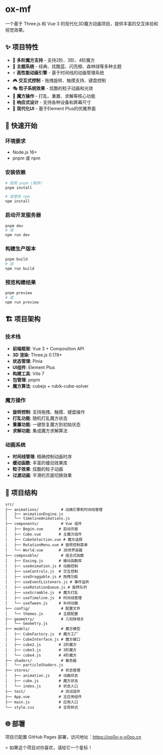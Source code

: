 # ox-mf

一个基于 Three.js 和 Vue 3 的现代化3D魔方动画项目，提供丰富的交互体验和视觉效果。

## ✨ 项目特性

- 🎯 **多阶魔方支持** - 支持2阶、3阶、4阶魔方
- 🎨 **主题系统** - 经典、炫酷蓝、闪亮橙、森林绿等多种主题
- ⚡ **高性能动画引擎** - 基于时间线的动画管理系统
- 🎮 **交互式控制** - 拖拽旋转、触摸支持、键盘控制
- 🎭 **粒子系统效果** - 炫酷的粒子动画和光效
- 🔄 **魔方操作** - 打乱、重置、求解等核心功能
- 📱 **响应式设计** - 支持各种设备和屏幕尺寸
- 🎨 **现代化UI** - 基于Element Plus的优雅界面

## 🚀 快速开始

### 环境要求
- Node.js 16+
- pnpm 或 npm

### 安装依赖
```bash
# 使用 pnpm (推荐)
pnpm install

# 或使用 npm
npm install
```

### 启动开发服务器
```bash
pnpm dev
# 或
npm run dev
```

### 构建生产版本
```bash
pnpm build
# 或
npm run build
```

### 预览构建结果
```bash
pnpm preview
# 或
npm run preview
```

## 🏗️ 项目架构

### 技术栈
- **前端框架**: Vue 3 + Composition API
- **3D 渲染**: Three.js 0.178+
- **状态管理**: Pinia
- **UI组件**: Element Plus
- **构建工具**: Vite 7
- **包管理**: pnpm
- **魔方算法**: cubejs + rubik-cube-solver

### 魔方操作
- **旋转控制**: 支持拖拽、触摸、键盘操作
- **打乱功能**: 随机打乱魔方状态
- **重置功能**: 一键恢复魔方到初始状态
- **求解功能**: 集成魔方求解算法

### 动画系统
- **时间线管理**: 精确控制动画时序
- **缓动函数**: 丰富的缓动效果库
- **粒子效果**: 炫酷的粒子动画
- **过渡动画**: 平滑的页面切换效果

## 📁 项目结构

```
src/
├── animations/          # 动画引擎和时间线管理
│   ├── animationEngine.js
│   └── timelineAnimations.js
├── components/          # Vue 组件
│   ├── Begin.vue       # 启动页面
│   ├── Cube.vue        # 主魔方组件
│   ├── CubeSelection.vue # 魔方选择
│   ├── RotationMenu.vue # 旋转控制菜单
│   └── World.vue       # 3D世界容器
├── composable/          # 组合式函数
│   ├── Easing.js       # 缓动函数库
│   ├── useAnimation.js # 动画控制
│   ├── useControls.js  # 交互控制
│   ├── useDraggable.js # 拖拽功能
│   ├── useEventListeners.js # 事件监听
│   ├── useRotationQueue.js # 旋转队列
│   ├── useScramble.js  # 魔方打乱
│   ├── useTimeline.js  # 时间线管理
│   └── useTween.js     # 补间动画
├── config/              # 配置文件
│   └── themes.js       # 主题配置
├── geometry/            # 几何体相关
│   └── Geometry.js
├── models/              # 魔方模型
│   ├── CubeFactory.js  # 魔方工厂
│   ├── CubeInterface.js # 魔方接口
│   ├── cube2.js        # 2阶魔方
│   ├── cube3.js        # 3阶魔方
│   └── cube4.js        # 4阶魔方
├── shaders/             # 着色器
│   └── particleShaders.js
├── stores/              # 状态管理
│   ├── animation.js    # 动画状态
│   ├── cube.js         # 魔方状态
│   └── index.js        # 状态入口
├── test/                # 测试组件
├── App.vue             # 主应用组件
├── main.js             # 应用入口
└── style.css           # 全局样式
```
## 🌐 部署

项目已配置 GitHub Pages 部署，访问地址：https://oo0o-x-o0oo.cn

⭐ 如果这个项目对你喜欢，请给它一个星标！
